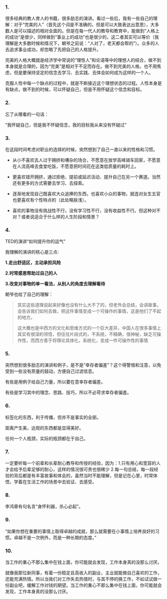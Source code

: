 ### 1.

很多经典的教人育人的书籍，很多励志的演讲。看过一些后，我有一些自己的理解：对于“完美的人”（首先这个词是不准确的，但是可以大致表达出意思），大多数人是可以描述的相对全面的。但是在每一代人的教导和教育中，能做到“人格上的成功”是很少，同样做到“事业上的成功”也是很少的，这二者其实可以等价（我理解是大多数时候和情况下，朝爷之前说：“人对了，老天都会帮的”）。众多的人去追求事业成功，却忽略了先把自己的人格提升。

完美的人格大概就是经济学中常说的“理性人”和论语等中的理想人的结合，做不到本身就是合理的，因为“完美”是相对于不足而存在。做不到完美的人格，也不用焦虑，但是要保持坚定的信念去学习、去实践、去体会如何成为这样的一个人。

克服人性中每一个缺点的过程中，就是不断接近这个理想状态的过程。人性本身是有缺点，做不到的时候，可以怀疑自己，但是不用怀疑这个信念和目标。

### 2.

忘了从哪看的一句话：

”我怀疑自己，但是我不怀疑信念，我的目标我从来没有怀疑过"



### 3.

在这段时间考虑对职业的选择的时候，突然想到了自己一直以来的性格和习惯。

- 从小不喜欢去人过于拥挤和嘈杂的场合，不愿意在放学高峰骑车回家，不愿意在人流高峰去食堂吃饭，不愿意把时间花在这类低质量的耗时上。

- 更喜欢错开拥挤，通过拒绝、提前或延迟活动、提升自己在另一个赛道。当然还有更多的方式需要去学习、去探索。
- 逐渐地发现自己既喜欢大众追捧的东西，也喜欢小众的事物，就连对女生五官也更喜欢有个性特点的（此处略肤浅）。

- 喜欢的事物没有挑战性不行，没有学习性不行，没有收益性不行。但这种对不对？或者说适合于什么样的人生阶段和情景？

### 4.

TED的演讲“如何提升你的运气”

我理解的演讲的核心是三点:

**1.走出舒适区，主动承担风险** 

**2.时常感恩帮助过自己的人** 

**3.改变对事物的单一看法，从别人的角度去理解看待**

朝爷也给了自己的理解：

> 其实这些道理说起来好像也没有什么大不了的，但老外会总结，会讲故事，会告诉我们如何去做，把这件事情变成一个可操作的事情，这是他们了不起的地方。
>
> 这大概也是中西方的文化和思维方式的一个巨大差异，中国人在很多事情上其实有很深的领悟，但往往片段式的，不系统，不精确，很神秘，缺乏可操作性，而西方善于将理论具体化，系统化，变成一件可操作性的事情



### 5.

突然想到很多励志的演讲和例子，是不是“幸存者偏差”？这个得警惕和注意，以免受到一些没有质量的鼓动，方便自己过滤信息。

有些是用例子给自己力量，所以要在意幸存者偏差。

有些是学习其中的理念、思路、技巧，所以不必苛求幸存者偏差。



### 6.

标签化的东西，利于传播，但并不是事实的全部。

距离产生美，远观的东西都是显得美好。

任何一个人瓶颈，实际的瓶颈都在于自己。



### 7.

一定要听每一个前辈和长辈耐心教导和传授的经验，因为：1.只有用心和宽容的人才会给予后辈足够的耐心，这样的情况很可贵也很稀少 2.每一句总结，每一段经验的背后都是有丰富故事和体会的，虽然当时不能理解，但是记在心里，时常体悟，学着在生活工作的场景中去验证、去感受。



### 8.

李鸿章有句名言“身怀利器，杀心必起”。



### 9.

“如果你想在重要的事情上取得卓越的成就，那么就需要在小事情上培养良好的习惯。卓越不是一次例外，而是一种长期的态度。”



### 10.

当工作的重心不那么集中在钱上面，你可能就会发现，工作本身真的没那么讨厌。

就像我那位新同事，有着一份稳定且高收入的副业，主业就能做自己喜欢的工作，还能充满热情。所以当我们对工作失去热情时，与其不停的换工作，不如试试做一份副业吧，缓解工作对钱的期望。当工作的重心不那么集中在钱上面，你可能就会发现，工作本身真的没那么讨厌。

